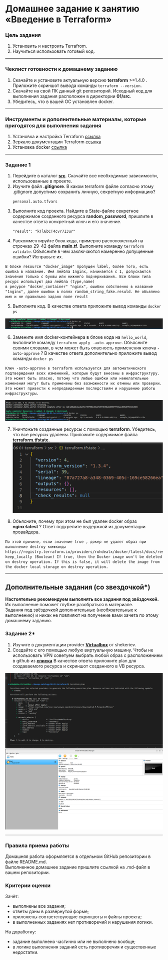 # Домашнее задание к занятию «Введение в Terraform»

### Цель задания

1. Установить и настроить Terrafrom.
2. Научиться использовать готовый код.

------

### Чеклист готовности к домашнему заданию

1. Скачайте и установите актуальную версию **terraform** >=1.4.0 . Приложите скриншот вывода команды ```terraform --version```.
2. Скачайте на свой ПК данный git репозиторий. Исходный код для выполнения задания расположен в директории **01/src**.
3. Убедитесь, что в вашей ОС установлен docker.

------

### Инструменты и дополнительные материалы, которые пригодятся для выполнения задания

1. Установка и настройка Terraform  [ссылка](https://cloud.yandex.ru/docs/tutorials/infrastructure-management/terraform-quickstart#from-yc-mirror)
2. Зеркало документации Terraform  [ссылка](https://registry.tfpla.net/browse/providers) 
3. Установка docker [ссылка](https://docs.docker.com/engine/install/ubuntu/) 
------

### Задание 1

1. Перейдите в каталог [**src**](https://github.com/netology-code/ter-homeworks/tree/main/01/src). Скачайте все необходимые зависимости, использованные в проекте. 
2. Изучите файл **.gitignore**. В каком terraform файле согласно этому .gitignore допустимо сохранить личную, секретную информацию?
   ```
   personal.auto.tfvars
   ```
3. Выполните код проекта. Найдите  в State-файле секретное содержимое созданного ресурса **random_password**, пришлите в качестве ответа конкретный ключ и его значение.
   ```
   "result": "kTl6bCT4cvr7I3ur"
   ```
4. Раскомментируйте блок кода, примерно расположенный на строчках 29-42 файла **main.tf**.
Выполните команду ```terraform validate```. Объясните в чем заключаются намеренно допущенные ошибки? Исправьте их.
```
В блоке resource "docker_image" пропущен label, более того, есть ошибка в название. Имя лейбла 1nginx, начинается с 1, допускаются значения только с буквы или нижнего подчеркивания. Все блоки типа ресурс используют два лейбла (type,name)
в ресурсе "docker_container" "nginx", ошибки собственно в название "1nginx", далее ошибки в полях random_string_fake.resuld. Не объялено имя и не правильно задано поле result
```
5. Выполните код. В качестве ответа приложите вывод команды ```docker ps```

![](https://github.com/MikhailChervyakov/devops-netology/blob/main/06-01-terraform/img/1.png)


6. Замените имя docker-контейнера в блоке кода на ```hello_world```, выполните команду ```terraform apply -auto-approve```.
Объясните своими словами, в чем может быть опасность применения ключа  ```-auto-approve``` ? В качестве ответа дополнительно приложите вывод команды ```docker ps```

```
Ключ -auto-approve в terraform используется для автоматического подтверждения всех изменений, которые будут внесены в инфраструктуру. Это может быть опасно, потому что любые ошибки или нежелательные изменения могут быть применены без возможности их отмены или проверки. Это может привести к непредвиденным последствиям и нарушению работы инфраструктуры.
```
![](https://github.com/MikhailChervyakov/devops-netology/blob/main/06-01-terraform/img/2.png)


7. Уничтожьте созданные ресурсы с помощью **terraform**. Убедитесь, что все ресурсы удалены. Приложите содержимое файла **terraform.tfstate**. 
![](https://github.com/MikhailChervyakov/devops-netology/blob/main/06-01-terraform/img/3.png)


8. Объясните, почему при этом не был удален docker образ **nginx:latest** ? Ответ подкрепите выдержкой из документации провайдера.
```
По этой причине, если значение true , докер не удалет образ при  выполнение destroy комманды
https://registry.terraform.io/providers/rohdealx/docker/latest/docs/resources/image
keep_locally (Boolean) If true, then the Docker image won't be deleted on destroy operation. If this is false, it will delete the image from the docker local storage on destroy operation.
```
------
 
## Дополнительные задания (со звездочкой*)

**Настоятельно рекомендуем выполнять все задания под звёздочкой.**   Их выполнение поможет глубже разобраться в материале.   
Задания под звёздочкой дополнительные (необязательные к выполнению) и никак не повлияют на получение вами зачета по этому домашнему заданию. 

### Задание 2*

1. Изучите в документации provider [**Virtualbox**](https://registry.tfpla.net/providers/shekeriev/virtualbox/latest/docs/overview/index) от 
shekeriev.
2. Создайте с его помощью любую виртуальную машину. Чтобы не использовать VPN советуем выбрать любой образ с расположением в github из [**списка**](https://www.vagrantbox.es/)
В качестве ответа приложите plan для создаваемого ресурса и скриншот созданного в VB ресурса. 

![](https://github.com/MikhailChervyakov/devops-netology/blob/main/06-01-terraform/img/5.png)
![](https://github.com/MikhailChervyakov/devops-netology/blob/main/06-01-terraform/img/4.png)


------

### Правила приема работы

Домашняя работа оформляется в отдельном GitHub репозитории в файле README.md.   
Выполненное домашнее задание пришлите ссылкой на .md-файл в вашем репозитории.

### Критерии оценки

Зачёт:

* выполнены все задания;
* ответы даны в развёрнутой форме;
* приложены соответствующие скриншоты и файлы проекта;
* в выполненных заданиях нет противоречий и нарушения логики.

На доработку:

* задание выполнено частично или не выполнено вообще;
* в логике выполнения заданий есть противоречия и существенные недостатки. 
